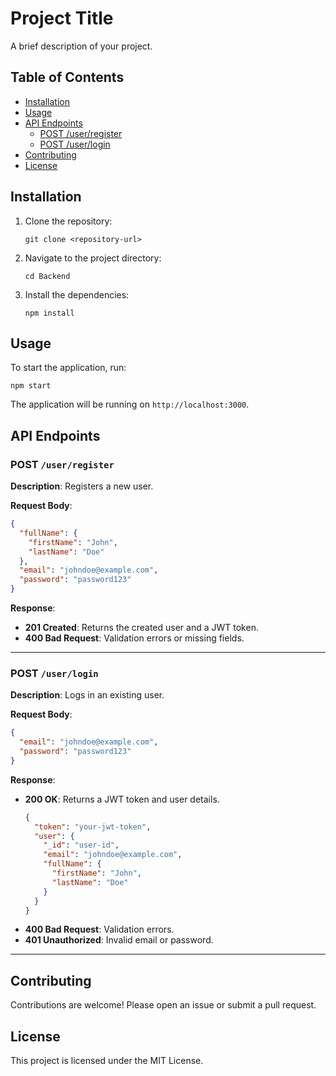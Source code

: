 # Project Title

A brief description of your project.

## Table of Contents

- [Installation](#installation)
- [Usage](#usage)
- [API Endpoints](#api-endpoints)
  - [POST /user/register](#post-userregister)
  - [POST /user/login](#post-userlogin)
- [Contributing](#contributing)
- [License](#license)

## Installation

1. Clone the repository:
   ```
   git clone <repository-url>
   ```
2. Navigate to the project directory:
   ```
   cd Backend
   ```
3. Install the dependencies:
   ```
   npm install
   ```

## Usage

To start the application, run:
```
npm start
```
The application will be running on `http://localhost:3000`.

## API Endpoints

### POST `/user/register`

**Description**: Registers a new user.

**Request Body**:
```json
{
  "fullName": {
    "firstName": "John",
    "lastName": "Doe"
  },
  "email": "johndoe@example.com",
  "password": "password123"
}
```

**Response**:
- **201 Created**: Returns the created user and a JWT token.
- **400 Bad Request**: Validation errors or missing fields.

---

### POST `/user/login`

**Description**: Logs in an existing user.

**Request Body**:
```json
{
  "email": "johndoe@example.com",
  "password": "password123"
}
```

**Response**:
- **200 OK**: Returns a JWT token and user details.
  ```json
  {
    "token": "your-jwt-token",
    "user": {
      "_id": "user-id",
      "email": "johndoe@example.com",
      "fullName": {
        "firstName": "John",
        "lastName": "Doe"
      }
    }
  }
  ```
- **400 Bad Request**: Validation errors.
- **401 Unauthorized**: Invalid email or password.

---

## Contributing

Contributions are welcome! Please open an issue or submit a pull request.

## License

This project is licensed under the MIT License.